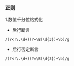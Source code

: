 ### 正则

1.数值千分位格式化
  + 后行断言
  ```
  /(?<!\.\d+)(?=\B(\d{3})+\b)/g
  ```
  + 后行否定断言
  ```
  /(?<!\.\d+)(?=\B(\d{3})+\b)/g
  ```